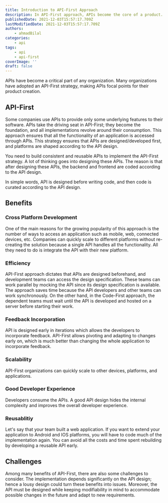 ```yaml
---
title: Introduction to API-First Approach
description: In API-First approach, APIs become the core of a product.
publishedDate: 2021-12-03T15:57:17.709Z
lastModifiedDate: 2021-12-03T15:57:17.709Z
authors:
    - ahmadBilal
categories:
    - api
tags:
    - api
    - api-first
coverImage: ''
draft: false
---
```


<Lead>

APIs have become a critical part of any organization. Many organizations have adopted an API-First strategy, making APIs focal points for their product creation.

</Lead>

## API-First

Some companies use APIs to provide only some underlying features to their software. APIs take the driving seat in API-First; they become the foundation, and all implementations revolve around their consumption. This approach ensures that all the functionality of an application is accessed through APIs. This strategy ensures that APIs are designed/developed first, and platforms are shaped according to the API design.

You need to build consistent and reusable APIs to implement the API-First strategy. A lot of thinking goes into designing these APIs. The reason is that after designing these APIs, the backend and frontend are coded according to the API design.

In simple words, API is designed before writing code, and then code is curated according to the API design.

## Benefits

### Cross Platform Development

One of the main reasons for the growing popularity of this approach is the number of ways to access an application such as mobile, web, connected devices, etc. Companies can quickly scale to different platforms without re-creating the solution because a single API handles all the functionality. All they need to do is integrate the API with their new platform.

### Efficiency

API-First approach dictates that APIs are designed beforehand, and development teams can access the design specification. These teams can work parallel by mocking the API since its design specification is available. The approach saves time because the API developers and other teams can work synchronously. On the other hand, in the Code-First approach, the dependent teams must wait until the API is developed and hosted on a server before starting their work.

### Feedback Incorporation

API is designed early in iterations which allows the developers to incorporate feedback. API-First allows pivoting and adapting to changes early on, which is much better than changing the whole application to incorporate feedback.

### Scalability

API-First organizations can quickly scale to other devices, platforms, and applications.

### Good Developer Experience

Developers consume the APIs. A good API design hides the internal complexity and improves the overall developer experience.

### Reusablitiy

Let's say that your team built a web application. If you want to extend your application to Android and IOS platforms, you will have to code much of the implementation again. You can avoid all the costs and time spent rebuilding by developing a reusable API early.

## Challenges

Among many benefits of API-First, there are also some challenges to consider. The implementation depends significantly on the API design; hence a lousy design could turn these benefits into issues. Moreover, the API must be designed while keeping modifiability in mind to accommodate possible changes in the future and adapt to new requirements.
